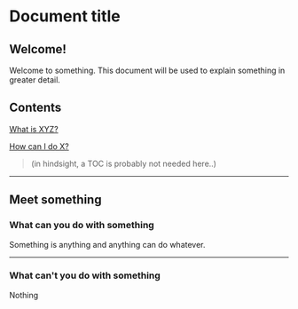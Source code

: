 # Document title

## Welcome!

Welcome to something. This document will be used to explain something in greater detail.

## Contents

[What is XYZ?](/first-question.md)

[How can I do X?](/second-question.md)

> \(in hindsight, a TOC is probably not needed here..\)

---

## Meet something

### What can you do with something

Something is anything and anything can do whatever.

---

### What can't you do with something

Nothing




